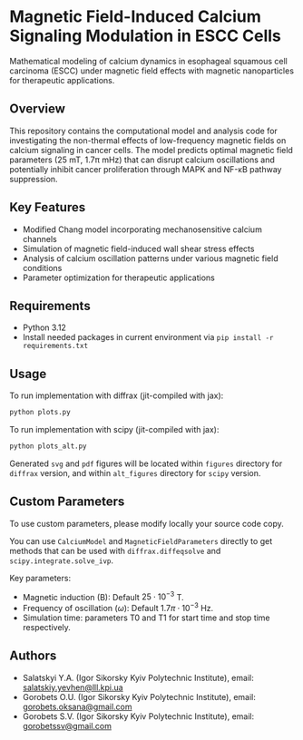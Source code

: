 # Magnetic Field-Induced Calcium Signaling Modulation in ESCC Cells

Mathematical modeling of calcium dynamics in esophageal squamous cell carcinoma (ESCC) under magnetic field effects with magnetic nanoparticles for therapeutic applications.

## Overview

This repository contains the computational model and analysis code for investigating the non-thermal effects of low-frequency magnetic fields on calcium signaling in cancer cells. The model predicts optimal magnetic field parameters (25 mT, 1.7π mHz) that can disrupt calcium oscillations and potentially inhibit cancer proliferation through MAPK and NF-κB pathway suppression.

## Key Features

- Modified Chang model incorporating mechanosensitive calcium channels
- Simulation of magnetic field-induced wall shear stress effects
- Analysis of calcium oscillation patterns under various magnetic field conditions
- Parameter optimization for therapeutic applications

## Requirements

- Python 3.12
- Install needed packages in current environment via `pip install -r requirements.txt`

## Usage

To run implementation with diffrax (jit-compiled with jax):

```sh
python plots.py
```

To run implementation with scipy (jit-compiled with jax):

```sh
python plots_alt.py
```

Generated `svg` and `pdf` figures will be located within `figures` directory for `diffrax` version, and within `alt_figures` directory for `scipy` version.

## Custom Parameters

To use custom parameters, please modify locally your source code copy.

You can use `CalciumModel` and `MagneticFieldParameters` directly to get methods that can be used with `diffrax.diffeqsolve` and `scipy.integrate.solve_ivp`.

Key parameters:
- Magnetic induction (B): Default $25\cdot 10^{-3}$ T.
- Frequency of oscillation ($\omega$): Default $1.7\pi\cdot 10^{-3}$ Hz.
- Simulation time: parameters T0 and T1 for start time and stop time respectively.

## Authors

- Salatskyi Y.A. (Igor Sikorsky Kyiv Polytechnic Institute), email: salatskiy.yevhen@lll.kpi.ua
- Gorobets O.U. (Igor Sikorsky Kyiv Polytechnic Institute), email: gorobets.oksana@gmail.com
- Gorobets S.V. (Igor Sikorsky Kyiv Polytechnic Institute), email: gorobetssv@gmail.com
